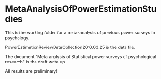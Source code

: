 # MetaAnalysisOfPowerEstimationStudies

This is the working folder for a meta-analysis of previous power surveys in psychology. 

PowerEstimationReviewDataCollection2018.03.25 is the data file. 

The document "Meta analysis of Statistical power surveys of psychological research" is the draft write up. 

All results are preliminary!